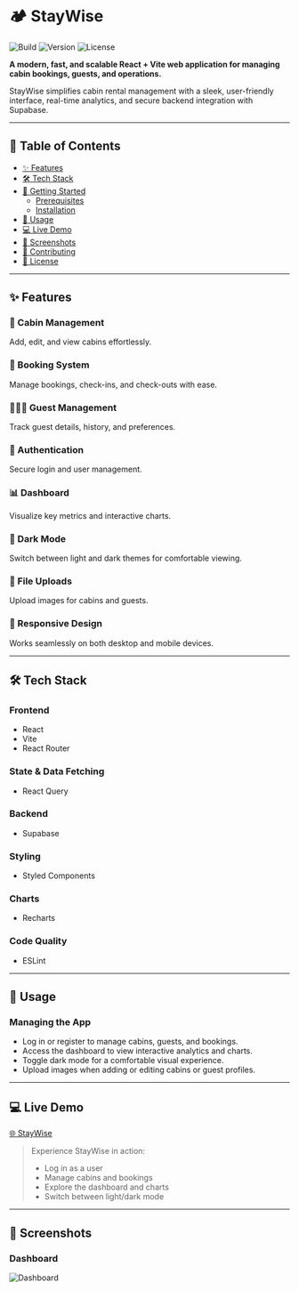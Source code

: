 # 🏕️ StayWise

![Build](https://img.shields.io/badge/build-passing-brightgreen) ![Version](https://img.shields.io/badge/version-1.0.0-blue) ![License](https://img.shields.io/badge/license-MIT-orange)

**A modern, fast, and scalable React + Vite web application for managing cabin bookings, guests, and operations.**

StayWise simplifies cabin rental management with a sleek, user-friendly interface, real-time analytics, and secure backend integration with Supabase.

---

## 📖 Table of Contents

- [✨ Features](#-features)
- [🛠️ Tech Stack](#-tech-stack)
- [🚀 Getting Started](#-getting-started)
  - [Prerequisites](#prerequisites)
  - [Installation](#installation)
- [🎯 Usage](#-usage)
- [💻 Live Demo](#-live-demo)
- [📸 Screenshots](#-screenshots)
- [🤝 Contributing](#-contributing)
- [📄 License](#-license)

---

## ✨ Features

### 🏡 Cabin Management

Add, edit, and view cabins effortlessly.

### 📅 Booking System

Manage bookings, check-ins, and check-outs with ease.

### 🧑‍🤝‍🧑 Guest Management

Track guest details, history, and preferences.

### 🔐 Authentication

Secure login and user management.

### 📊 Dashboard

Visualize key metrics and interactive charts.

### 🌙 Dark Mode

Switch between light and dark themes for comfortable viewing.

### 📁 File Uploads

Upload images for cabins and guests.

### 📱 Responsive Design

Works seamlessly on both desktop and mobile devices.

---

## 🛠️ Tech Stack

### Frontend

- React
- Vite
- React Router

### State & Data Fetching

- React Query

### Backend

- Supabase

### Styling

- Styled Components

### Charts

- Recharts

### Code Quality

- ESLint

---

## 🎯 Usage

### Managing the App

- Log in or register to manage cabins, guests, and bookings.
- Access the dashboard to view interactive analytics and charts.
- Toggle dark mode for a comfortable visual experience.
- Upload images when adding or editing cabins or guest profiles.

---

## 💻 Live Demo

[🌐 StayWise](https://staywisejo.netlify.app/)

> Experience StayWise in action:
>
> - Log in as a user
> - Manage cabins and bookings
> - Explore the dashboard and charts
> - Switch between light/dark mode

---

## 📸 Screenshots

### Dashboard

![Dashboard](./screenshots/dashboard.png)
